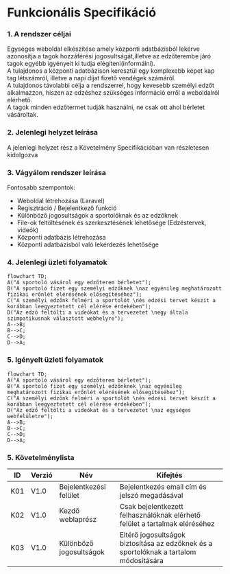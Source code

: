 # Funkcionális Specifikáció

### 1. A rendszer céljai
Egységes weboldal elkészítése amely központi adatbázisból lekérve azonosítja a tagok hozzáférési jogosultságát,illetve az edzőterembe járó tagok egyébb igyényeit ki tudja elégíteni(informálni).</br>
A tulajdonos a központi adatbázison keresztül egy komplexebb képet kap tag létszámról, illetve a napi díjat fizető vendégek számáról.</br>
A tulajdonos távolabbi célja a rendszerrel, hogy kevesebb személyi edzőt alkalmazzon, hiszen az edzéshez szükséges információ erről a weboldalról elérhető.</br>
A tagok minden edzőtermet tudják használni, ne csak ott ahol bérletet vásároltak.</br>
### 2. Jelenlegi helyzet leírása

A jelenlegi helyzet rész a Követelmény Specifikációban van részletesen kidolgozva


### 3. Vágyálom rendszer leírása
Fontosabb szempontok:
 - Weboldal létrehozása (Laravel)
 - Regisztráció / Bejelentkező funkció
 - Különböző jogosultságok a sportolóknak és az edzőknek
 - File-ok feltöltésének és szerkesztésének lehetősége (Edzéstervek, videók)
 - Központi adatbázis létrehozása
 - Központi adatbázisból való lekérdezés lehetősége

### 4. Jelenlegi üzleti folyamatok
```mermaid
flowchart TD;
A("A sportoló vásárol egy edzőterem bérletet");
B("A sportoló fizet egy személyi edzőknek \naz egyénileg meghatározott fizikai erőnlét elérésének elősegítéséhez");
C("A személyi edzőnk felméri a sportolót \nés edzési tervet készít a korábban leegyeztetett cél elérése érdekében");
D("Az edző feltölti a videókat és a tervezetet \negy általa szimpatikusnak választott webhelyre");
A-->B;
B-->C;
C-->D;
D-->A;
```

### 5. Igényelt üzleti folyamatok
```mermaid
flowchart TD;
A("A sportoló vásárol egy edzőterem bérletet");
B("A sportoló fizet egy személyi edzőnknek \naz egyénileg meghatározott fizikai erőnlét elérésének elősegítéséhez");
C("A személyi edzőnk felméri a sportolót \nés edzési tervet készít a korábban leegyeztetett cél elérése érdekében");
D("Az edző feltölti a videókat és a tervezetet \naz egységes webfelületre");
A-->B;
B-->C;
C-->D;
D-->A;
```

### 5. Követelménylista 

ID|Verzió|Név|Kifejtés
--|------|---|--------
K01|V1.0|Bejelentkezési felület|Bejelentkezés email cím és jelszó megadásával
K02|V1.0|Kezdő weblaprész|Csak bejelentkezett felhasználóknak elérhető felület a tartalmak eléréséhez
K03|V1.0|Különböző jogosultságok|Eltérő jogosultságok biztosítása az edzőknek és a sportolóknak a tartalom módosítására

